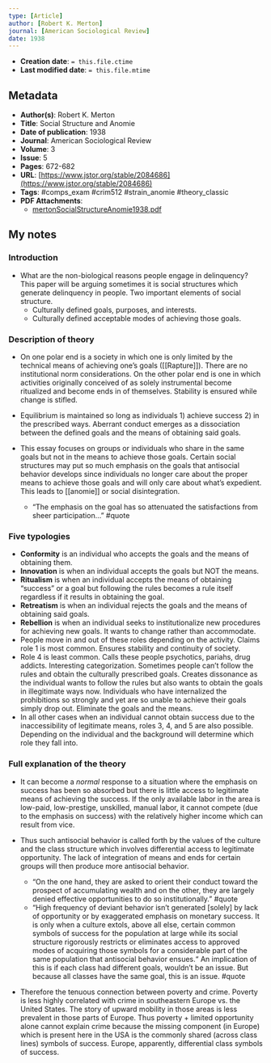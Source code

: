 ```yaml
---
type: [Article]
author: [Robert K. Merton]
journal: [American Sociological Review]
date: 1938
---
```


* **Creation date**: `= this.file.ctime`
* **Last modified date**: `= this.file.mtime`

## Metadata

* **Author(s)**: Robert K. Merton
* **Title**: Social Structure and Anomie
* **Date of publication**: 1938
* **Journal**: American Sociological Review
* **Volume**: 3
* **Issue**: 5
* **Pages**: 672-682
* **URL**: [https://www.jstor.org/stable/2084686](https://www.jstor.org/stable/2084686)
* **Tags**: #comps_exam #crim512 #strain_anomie #theory_classic 
* **PDF Attachments**:
  * [mertonSocialStructureAnomie1938.pdf](zotero://open-pdf/library/items/9QIEZPUC)

## My notes

### Introduction

* What are the non-biological reasons people engage in delinquency? This paper will be arguing sometimes it is social structures which generate delinquency in people. Two important elements of social structure.
	* Culturally defined goals, purposes, and interests.
	* Culturally defined acceptable modes of achieving those goals.

### Description of theory

* On one polar end is a society in which one is only limited by the technical means of achieving one’s goals ([[Rapture]]). There are no institutional norm considerations. On the other polar end is one in which activities originally conceived of as solely instrumental become ritualized and become ends in of themselves. Stability is ensured while change is stifled.
  
* Equilibrium is maintained so long as individuals 1) achieve success 2) in the prescribed ways. Aberrant conduct emerges as a dissociation between the defined goals and the means of obtaining said goals.
  
* This essay focuses on groups or individuals who share in the same goals but not in the means to achieve those goals. Certain social structures may put so much emphasis on the goals that antisocial behavior develops since individuals no longer care about the proper means to achieve those goals and will only care about what’s expedient. This leads to [[anomie]] or social disintegration.
	* “The emphasis on the goal has so attenuated the satisfactions from sheer participation…” #quote 

### Five typologies

* **Conformity** is an individual who accepts the goals and the means of obtaining them.
* **Innovation** is when an individual accepts the goals but NOT the means.
* **Ritualism** is when an individual accepts the means of obtaining “success” or a goal but following the rules becomes a rule itself regardless if it results in obtaining the goal.
* **Retreatism** is when an individual rejects the goals and the means of obtaining said goals.
* **Rebellion** is when an individual seeks to institutionalize new procedures for achieving new goals. It wants to change rather than accommodate.
* People move in and out of these roles depending on the activity. Claims role 1 is most common. Ensures stability and continuity of society.
* Role 4 is least common. Calls these people psychotics, pariahs, drug addicts. Interesting categorization. Sometimes people can’t follow the rules and obtain the culturally prescribed goals. Creates dissonance as the individual wants to follow the rules but also wants to obtain the goals in illegitimate ways now. Individuals who have internalized the prohibitions so strongly and yet are so unable to achieve their goals simply drop out. Eliminate the goals and the means.
* In all other cases when an individual cannot obtain success due to the inaccessibility of legitimate means, roles 3, 4, and 5 are also possible. Depending on the individual and the background will determine which role they fall into.

### Full explanation of the theory

* It can become a *normal* response to a situation where the emphasis on success has been so absorbed but there is little access to legitimate means of achieving the success. If the only available labor in the area is low-paid, low-prestige, unskilled, manual labor, it cannot compete (due to the emphasis on success) with the relatively higher income which can result from vice.
  
* Thus such antisocial behavior is called forth by the values of the culture and the class structure which involves differential access to legitimate opportunity. The lack of integration of means and ends for certain groups will then produce more antisocial behavior.
	* “On the one hand, they are asked to orient their conduct toward the prospect of accumulating wealth and on the other, they are largely denied effective opportunities to do so institutionally.” #quote 
	* “High frequency of deviant behavior isn’t generated \[solely\] by lack of opportunity or by exaggerated emphasis on monetary success. It is only when a culture extols, above all else, certain common symbols of success for the population at large while its social structure rigorously restricts or eliminates access to approved modes of acquiring those symbols for a considerable part of the same population that antisocial behavior ensues.“ An implication of this is if each class had different goals, wouldn’t be an issue. But because all classes have the same goal, this is an issue. #quote 
	  
* Therefore the tenuous connection between poverty and crime. Poverty is less highly correlated with crime in southeastern Europe vs. the United States. The story of upward mobility in those areas is less prevalent in those parts of Europe. Thus poverty + limited opportunity alone cannot explain crime because the missing component (in Europe) which is present here in the USA is the  commonly shared (across class lines) symbols of success. Europe, apparently, differential class symbols of success.